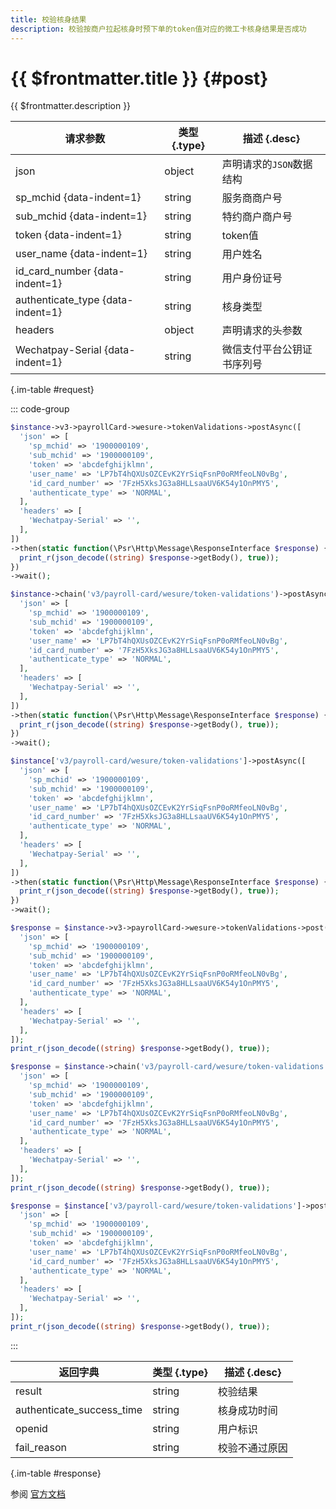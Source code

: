 ```yaml
---
title: 校验核身结果
description: 校验按商户拉起核身时预下单的token值对应的微工卡核身结果是否成功
---
```


# {{ $frontmatter.title }} {#post}

{{ $frontmatter.description }}

| 请求参数 | 类型 {.type} | 描述 {.desc}
| --- | --- | ---
| json | object | 声明请求的`JSON`数据结构
| sp_mchid {data-indent=1} | string | 服务商商户号
| sub_mchid {data-indent=1} | string | 特约商户商户号
| token {data-indent=1} | string | token值
| user_name {data-indent=1} | string | 用户姓名
| id_card_number {data-indent=1} | string | 用户身份证号
| authenticate_type {data-indent=1} | string | 核身类型
| headers | object | 声明请求的头参数
| Wechatpay-Serial {data-indent=1} | string | 微信支付平台公钥证书序列号

{.im-table #request}

::: code-group

```php [异步纯链式]
$instance->v3->payrollCard->wesure->tokenValidations->postAsync([
  'json' => [
    'sp_mchid' => '1900000109',
    'sub_mchid' => '1900000109',
    'token' => 'abcdefghijklmn',
    'user_name' => 'LP7bT4hQXUsOZCEvK2YrSiqFsnP0oRMfeoLN0vBg',
    'id_card_number' => '7FzH5XksJG3a8HLLsaaUV6K54y1OnPMY5',
    'authenticate_type' => 'NORMAL',
  ],
  'headers' => [
    'Wechatpay-Serial' => '',
  ],
])
->then(static function(\Psr\Http\Message\ResponseInterface $response) {
  print_r(json_decode((string) $response->getBody(), true));
})
->wait();
```

```php [异步声明式]
$instance->chain('v3/payroll-card/wesure/token-validations')->postAsync([
  'json' => [
    'sp_mchid' => '1900000109',
    'sub_mchid' => '1900000109',
    'token' => 'abcdefghijklmn',
    'user_name' => 'LP7bT4hQXUsOZCEvK2YrSiqFsnP0oRMfeoLN0vBg',
    'id_card_number' => '7FzH5XksJG3a8HLLsaaUV6K54y1OnPMY5',
    'authenticate_type' => 'NORMAL',
  ],
  'headers' => [
    'Wechatpay-Serial' => '',
  ],
])
->then(static function(\Psr\Http\Message\ResponseInterface $response) {
  print_r(json_decode((string) $response->getBody(), true));
})
->wait();
```

```php [异步属性式]
$instance['v3/payroll-card/wesure/token-validations']->postAsync([
  'json' => [
    'sp_mchid' => '1900000109',
    'sub_mchid' => '1900000109',
    'token' => 'abcdefghijklmn',
    'user_name' => 'LP7bT4hQXUsOZCEvK2YrSiqFsnP0oRMfeoLN0vBg',
    'id_card_number' => '7FzH5XksJG3a8HLLsaaUV6K54y1OnPMY5',
    'authenticate_type' => 'NORMAL',
  ],
  'headers' => [
    'Wechatpay-Serial' => '',
  ],
])
->then(static function(\Psr\Http\Message\ResponseInterface $response) {
  print_r(json_decode((string) $response->getBody(), true));
})
->wait();
```

```php [同步纯链式]
$response = $instance->v3->payrollCard->wesure->tokenValidations->post([
  'json' => [
    'sp_mchid' => '1900000109',
    'sub_mchid' => '1900000109',
    'token' => 'abcdefghijklmn',
    'user_name' => 'LP7bT4hQXUsOZCEvK2YrSiqFsnP0oRMfeoLN0vBg',
    'id_card_number' => '7FzH5XksJG3a8HLLsaaUV6K54y1OnPMY5',
    'authenticate_type' => 'NORMAL',
  ],
  'headers' => [
    'Wechatpay-Serial' => '',
  ],
]);
print_r(json_decode((string) $response->getBody(), true));
```

```php [同步声明式]
$response = $instance->chain('v3/payroll-card/wesure/token-validations')->post([
  'json' => [
    'sp_mchid' => '1900000109',
    'sub_mchid' => '1900000109',
    'token' => 'abcdefghijklmn',
    'user_name' => 'LP7bT4hQXUsOZCEvK2YrSiqFsnP0oRMfeoLN0vBg',
    'id_card_number' => '7FzH5XksJG3a8HLLsaaUV6K54y1OnPMY5',
    'authenticate_type' => 'NORMAL',
  ],
  'headers' => [
    'Wechatpay-Serial' => '',
  ],
]);
print_r(json_decode((string) $response->getBody(), true));
```

```php [同步属性式]
$response = $instance['v3/payroll-card/wesure/token-validations']->post([
  'json' => [
    'sp_mchid' => '1900000109',
    'sub_mchid' => '1900000109',
    'token' => 'abcdefghijklmn',
    'user_name' => 'LP7bT4hQXUsOZCEvK2YrSiqFsnP0oRMfeoLN0vBg',
    'id_card_number' => '7FzH5XksJG3a8HLLsaaUV6K54y1OnPMY5',
    'authenticate_type' => 'NORMAL',
  ],
  'headers' => [
    'Wechatpay-Serial' => '',
  ],
]);
print_r(json_decode((string) $response->getBody(), true));
```

:::

| 返回字典 | 类型 {.type} | 描述 {.desc}
| --- | --- | ---
| result | string | 校验结果
| authenticate_success_time | string | 核身成功时间
| openid | string | 用户标识
| fail_reason | string | 校验不通过原因

{.im-table #response}

参阅 [官方文档](https://pay.weixin.qq.com/wiki/doc/apiv3_partner/Offline/apis/chapter4_1_31.shtml)
